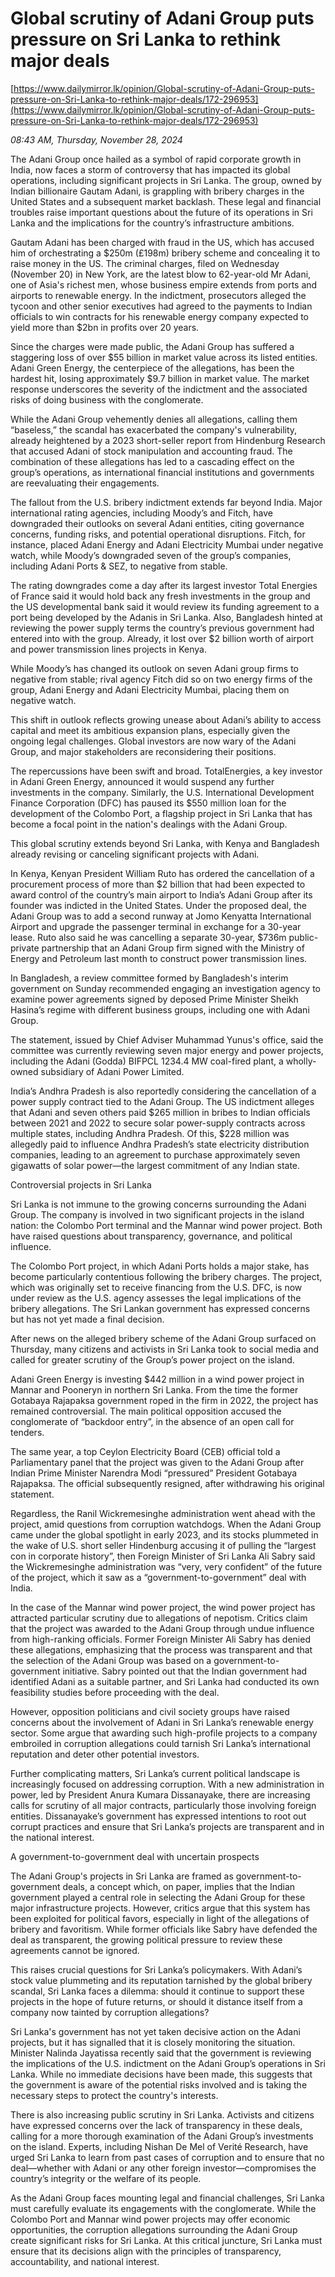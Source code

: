 # Global scrutiny of Adani Group puts pressure on Sri Lanka to rethink major deals

[https://www.dailymirror.lk/opinion/Global-scrutiny-of-Adani-Group-puts-pressure-on-Sri-Lanka-to-rethink-major-deals/172-296953](https://www.dailymirror.lk/opinion/Global-scrutiny-of-Adani-Group-puts-pressure-on-Sri-Lanka-to-rethink-major-deals/172-296953)

*08:43 AM, Thursday, November 28, 2024*

The Adani Group once hailed as a symbol of rapid corporate growth in India, now faces a storm of controversy that has impacted its global operations, including significant projects in Sri Lanka. The group, owned by Indian billionaire Gautam Adani, is grappling with bribery charges in the United States and a subsequent market backlash. These legal and financial troubles raise important questions about the future of its operations in Sri Lanka and the implications for the country’s infrastructure ambitions.

Gautam Adani has been charged with fraud in the US, which has accused him of orchestrating a $250m (£198m) bribery scheme and concealing it to raise money in the US. The criminal charges, filed on Wednesday  (November 20) in New York, are the latest blow to 62-year-old Mr Adani, one of Asia's richest men, whose business empire extends from ports and airports to renewable energy. In the indictment, prosecutors alleged the tycoon and other senior executives had agreed to the payments to Indian officials to win contracts for his renewable energy company expected to yield more than $2bn in profits over 20 years.

Since the charges were made public, the Adani Group has suffered a staggering loss of over $55 billion in market value across its listed entities. Adani Green Energy, the centerpiece of the allegations, has been the hardest hit, losing approximately $9.7 billion in market value. The market response underscores the severity of the indictment and the associated risks of doing business with the conglomerate.

While the Adani Group vehemently denies all allegations, calling them “baseless,” the scandal has exacerbated the company's vulnerability, already heightened by a 2023 short-seller report from Hindenburg Research that accused Adani of stock manipulation and accounting fraud. The combination of these allegations has led to a cascading effect on the group’s operations, as international financial institutions and governments are reevaluating their engagements.

The fallout from the U.S. bribery indictment extends far beyond India. Major international rating agencies, including Moody’s and Fitch, have downgraded their outlooks on several Adani entities, citing governance concerns, funding risks, and potential operational disruptions. Fitch, for instance, placed Adani Energy and Adani Electricity Mumbai under negative watch, while Moody’s downgraded seven of the group’s companies, including Adani Ports & SEZ, to negative from stable.

The rating downgrades come a day after its largest investor Total Energies of France said it would hold back any fresh investments in the group and the US developmental bank said it would review its funding agreement to a port being developed by the Adanis in Sri Lanka. Also, Bangladesh hinted at reviewing the power supply terms the country’s previous government had entered into with the group. Already, it lost over $2 billion worth of airport and power transmission lines projects in Kenya.

While Moody’s has changed its outlook on seven Adani group firms to negative from stable; rival agency Fitch did so on two energy firms of the group, Adani Energy and Adani Electricity Mumbai, placing them on negative watch.

This shift in outlook reflects growing unease about Adani’s ability to access capital and meet its ambitious expansion plans, especially given the ongoing legal challenges. Global investors are now wary of the Adani Group, and major stakeholders are reconsidering their positions.

The repercussions have been swift and broad. TotalEnergies, a key investor in Adani Green Energy, announced it would suspend any further investments in the company. Similarly, the U.S. International Development Finance Corporation (DFC) has paused its $550 million loan for the development of the Colombo Port, a flagship project in Sri Lanka that has become a focal point in the nation's dealings with the Adani Group.

This global scrutiny extends beyond Sri Lanka, with Kenya and Bangladesh already revising or canceling significant projects with Adani.

In Kenya, Kenyan President William Ruto has ordered the cancellation of a procurement process of more than $2 billion that had been expected to award control of the country’s main airport to India’s Adani Group after its founder was indicted in the United States. Under the proposed deal, the Adani Group was to add a second runway at Jomo Kenyatta International Airport and upgrade the passenger terminal in exchange for a 30-year lease. Ruto also said he was cancelling a separate 30-year, $736m public-private partnership that an Adani Group firm signed with the Ministry of Energy and Petroleum last month to construct power transmission lines.

In Bangladesh, a review committee formed by Bangladesh's interim government on Sunday recommended engaging an investigation agency to examine power agreements signed by deposed Prime Minister Sheikh Hasina’s regime with different business groups, including one with Adani Group.

The statement, issued by Chief Adviser Muhammad Yunus's office, said the committee was currently reviewing seven major energy and power projects, including the Adani (Godda) BIFPCL 1234.4 MW coal-fired plant, a wholly-owned subsidiary of Adani Power Limited.

India’s Andhra Pradesh is also reportedly considering the cancellation of a power supply contract tied to the Adani Group. The US indictment alleges that Adani and seven others paid $265 million in bribes to Indian officials between 2021 and 2022 to secure solar power-supply contracts across multiple states, including Andhra Pradesh. Of this, $228 million was allegedly paid to influence Andhra Pradesh’s state electricity distribution companies, leading to an agreement to purchase approximately seven gigawatts of solar power—the largest commitment of any Indian state.

Controversial projects in Sri Lanka

Sri Lanka is not immune to the growing concerns surrounding the Adani Group. The company is involved in two significant projects in the island nation: the Colombo Port terminal and the Mannar wind power project. Both have raised questions about transparency, governance, and political influence.

The Colombo Port project, in which Adani Ports holds a major stake, has become particularly contentious following the bribery charges. The project, which was originally set to receive financing from the U.S. DFC, is now under review as the U.S. agency assesses the legal implications of the bribery allegations. The Sri Lankan government has expressed concerns but has not yet made a final decision.

After news on the alleged bribery scheme of the Adani Group surfaced on Thursday, many citizens and activists in Sri Lanka took to social media and called for greater scrutiny of the Group’s power project on the island.

Adani Green Energy is investing $442 million in a wind power project in Mannar and Pooneryn in northern Sri Lanka. From the time the former Gotabaya Rajapaksa government roped in the firm in 2022, the project has remained controversial. The main political opposition accused the conglomerate of “backdoor entry”, in the absence of an open call for tenders.

The same year, a top Ceylon Electricity Board (CEB) official told a Parliamentary panel that the project was given to the Adani Group after Indian Prime Minister Narendra Modi “pressured” President Gotabaya Rajapaksa. The official subsequently resigned, after withdrawing his original statement.

Regardless, the Ranil Wickremesinghe administration went ahead with the project, amid questions from corruption watchdogs. When the Adani Group came under the global spotlight in early 2023, and its stocks plummeted in the wake of U.S. short seller Hindenburg accusing it of pulling the “largest con in corporate history”, then Foreign Minister of Sri Lanka Ali Sabry said the Wickremesinghe administration was “very, very confident” of the future of the project, which it saw as a “government-to-government” deal with India.

In the case of the Mannar wind power project, the wind power project has attracted particular scrutiny due to allegations of nepotism. Critics claim that the project was awarded to the Adani Group through undue influence from high-ranking officials. Former Foreign Minister Ali Sabry has denied these allegations, emphasizing that the process was transparent and that the selection of the Adani Group was based on a government-to-government initiative. Sabry pointed out that the Indian government had identified Adani as a suitable partner, and Sri Lanka had conducted its own feasibility studies before proceeding with the deal.

However, opposition politicians and civil society groups have raised concerns about the involvement of Adani in Sri Lanka’s renewable energy sector. Some argue that awarding such high-profile projects to a company embroiled in corruption allegations could tarnish Sri Lanka’s international reputation and deter other potential investors.

Further complicating matters, Sri Lanka’s current political landscape is increasingly focused on addressing corruption. With a new administration in power, led by President Anura Kumara Dissanayake, there are increasing calls for scrutiny of all major contracts, particularly those involving foreign entities. Dissanayake’s government has expressed intentions to root out corrupt practices and ensure that Sri Lanka’s projects are transparent and in the national interest.

A government-to-government deal with uncertain prospects

The Adani Group's projects in Sri Lanka are framed as government-to-government deals, a concept which, on paper, implies that the Indian government played a central role in selecting the Adani Group for these major infrastructure projects. However, critics argue that this system has been exploited for political favors, especially in light of the allegations of bribery and favoritism. While former officials like Sabry have defended the deal as transparent, the growing political pressure to review these agreements cannot be ignored.

This raises crucial questions for Sri Lanka’s policymakers. With Adani’s stock value plummeting and its reputation tarnished by the global bribery scandal, Sri Lanka faces a dilemma: should it continue to support these projects in the hope of future returns, or should it distance itself from a company now tainted by corruption allegations?

Sri Lanka's government has not yet taken decisive action on the Adani projects, but it has signalled that it is closely monitoring the situation. Minister Nalinda Jayatissa recently said that the government is reviewing the implications of the U.S. indictment on the Adani Group’s operations in Sri Lanka. While no immediate decisions have been made, this suggests that the government is aware of the potential risks involved and is taking the necessary steps to protect the country's interests.

There is also increasing public scrutiny in Sri Lanka. Activists and citizens have expressed concerns over the lack of transparency in these deals, calling for a more thorough examination of the Adani Group’s investments on the island. Experts, including Nishan De Mel of Verité Research, have urged Sri Lanka to learn from past cases of corruption and to ensure that no deal—whether with Adani or any other foreign investor—compromises the country’s integrity or the welfare of its people.

As the Adani Group faces mounting legal and financial challenges, Sri Lanka must carefully evaluate its engagements with the conglomerate. While the Colombo Port and Mannar wind power projects may offer economic opportunities, the corruption allegations surrounding the Adani Group create significant risks for Sri Lanka. At this critical juncture, Sri Lanka must ensure that its decisions align with the principles of transparency, accountability, and national interest.

